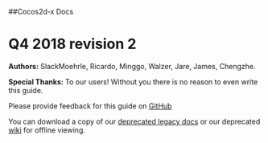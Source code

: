 ##Cocos2d-x Docs

Q4 2018 revision 2
=======

 __Authors:__ SlackMoehrle, Ricardo, Minggo, Walzer, Jare, James, Chengzhe.

__Special Thanks:__ To our users! Without you there is no reason to even write this guide.

Please provide feedback for this guide on [GitHub](https://github.com/cocos2d/cocos2d-x-docs)

You can download a copy of our [deprecated legacy docs](http://docs.cocos2d-x.org/manual.tar.gz) or our deprecated [wiki](http://docs.cocos2d-x.org/wiki.tar.gz) for offline viewing.
